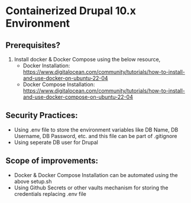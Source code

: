 # Containerized Drupal 10.x Environment

## Prerequisites?
1. Install docker & Docker Compose using the below resource,
    - Docker Installation: https://www.digitalocean.com/community/tutorials/how-to-install-and-use-docker-on-ubuntu-22-04
    - Docker Compose Installation: https://www.digitalocean.com/community/tutorials/how-to-install-and-use-docker-compose-on-ubuntu-22-04


## Security Practices:
- Using .env file to store the environment variables like DB Name, DB Username, DB Password, etc. and this file can be part of .gitignore
- Using seperate DB user for Drupal

## Scope of improvements:
- Docker & Docker Compose Installation can be automated using the above setup.sh
- Using Github Secrets or other vaults mechanism for storing the credentials replacing .env file